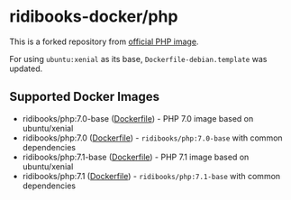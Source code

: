 # ridibooks-docker/php

This is a forked repository from [official PHP image](https://github.com/docker-library/php).

For using `ubuntu:xenial` as its base, `Dockerfile-debian.template` was updated.

## Supported Docker Images

* ridibooks/php:7.0-base ([Dockerfile](https://github.com/ridibooks-docker/php/blob/master/7.0/Dockerfile)) - PHP 7.0 image based on ubuntu/xenial
* ridibooks/php:7.0 ([Dockerfile](https://github.com/ridibooks-docker/php/blob/master/7.0/ridibooks/Dockerfile)) - `ridibooks/php:7.0-base` with common dependencies
* ridibooks/php:7.1-base ([Dockerfile](https://github.com/ridibooks-docker/php/blob/master/7.1/Dockerfile)) - PHP 7.1 image based on ubuntu/xenial
* ridibooks/php:7.1 ([Dockerfile](https://github.com/ridibooks-docker/php/blob/master/7.1/ridibooks/Dockerfile)) - `ridibooks/php:7.1-base` with common dependencies
